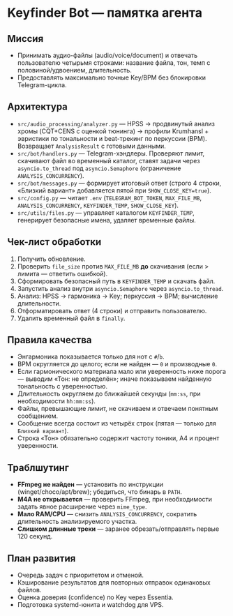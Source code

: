 # Keyfinder Bot — памятка агента

## Миссия
- Принимать аудио-файлы (audio/voice/document) и отвечать пользователю четырьмя строками: название файла, тон, темп с половиной/удвоением, длительность.
- Предоставлять максимально точные Key/BPM без блокировки Telegram-цикла.

## Архитектура
- `src/audio_processing/analyzer.py` — HPSS → продвинутый анализ хромы (CQT+CENS с оценкой тюнинга) → профили Krumhansl + эвристики по тональности и beat-трекинг по перкуссии (BPM). Возвращает `AnalysisResult` с готовыми данными.
- `src/bot/handlers.py` — Telegram-хэндлеры. Проверяют лимит, скачивают файл во временный каталог, ставят задачи через `asyncio.to_thread` под `asyncio.Semaphore` (ограничение `ANALYSIS_CONCURRENCY`).
- `src/bot/messages.py` — формирует итоговый ответ (строго 4 строки, «Близкий вариант» добавляется пятой при `SHOW_CLOSE_KEY=true`).
- `src/config.py` — читает `.env` (`TELEGRAM_BOT_TOKEN`, `MAX_FILE_MB`, `ANALYSIS_CONCURRENCY`, `KEYFINDER_TEMP`, `SHOW_CLOSE_KEY`).
- `src/utils/files.py` — управляет каталогом `KEYFINDER_TEMP`, генерирует безопасные имена, удаляет временные файлы.

## Чек-лист обработки
1. Получить обновление.
2. Проверить `file_size` против `MAX_FILE_MB` **до** скачивания (если > лимита — ответить ошибкой).
3. Сформировать безопасный путь в `KEYFINDER_TEMP` и скачать файл.
4. Запустить анализ внутри `asyncio.Semaphore` через `asyncio.to_thread`.
5. Анализ: HPSS → гармоника → Key; перкуссия → BPM; вычисление длительности.
6. Отформатировать ответ (4 строки) и отправить пользователю.
7. Удалить временный файл в `finally`.

## Правила качества
- Энгармоника показывается только для нот с `#`/`b`.
- BPM округляется до целого; если не найден — `0` и производные `0`.
- Если гармонического материала мало или уверенность ниже порога — выводим «Тон: не определён»; иначе показываем найденную тональность с уверенностью.
- Длительность округляем до ближайшей секунды (`mm:ss`, при необходимости `hh:mm:ss`).
- Файлы, превышающие лимит, не скачиваем и отвечаем понятным сообщением.
- Сообщение всегда состоит из четырёх строк (пятая — только для `Близкий вариант`).
- Строка «Тон» обязательно содержит частоту тоники, A4 и процент уверенности.

## Траблшутинг
- **FFmpeg не найден** — установить по инструкции (winget/choco/apt/brew); убедиться, что бинарь в `PATH`.
- **M4A не открывается** — проверить FFmpeg, при необходимости задать явное расширение через `mime_type`.
- **Мало RAM/CPU** — снизить `ANALYSIS_CONCURRENCY`, сократить длительность анализируемого участка.
- **Слишком длинные треки** — заранее обрезать/отправлять первые 120 секунд.

## План развития
- Очередь задач с приоритетом и отменой.
- Кэширование результатов для повторных отправок одинаковых файлов.
- Оценка доверия (confidence) по Key через Essentia.
- Подготовка systemd-юнита и watchdog для VPS.
